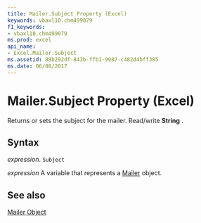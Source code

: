 ```yaml
---
title: Mailer.Subject Property (Excel)
keywords: vbaxl10.chm499079
f1_keywords:
- vbaxl10.chm499079
ms.prod: excel
api_name:
- Excel.Mailer.Subject
ms.assetid: 88b292df-843b-ffb1-9987-c482d4bff385
ms.date: 06/08/2017
---
```



# Mailer.Subject Property (Excel)

Returns or sets the subject for the mailer. Read/write  **String** .


## Syntax

 _expression_. `Subject`

 _expression_ A variable that represents a [Mailer](Excel.Mailer.md) object.


## See also


[Mailer Object](Excel.Mailer.md)

